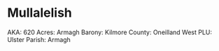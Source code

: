 # Mullalelish

AKA: 620
Acres: Armagh
Barony: Kilmore
County: Oneilland West
PLU: Ulster
Parish: Armagh